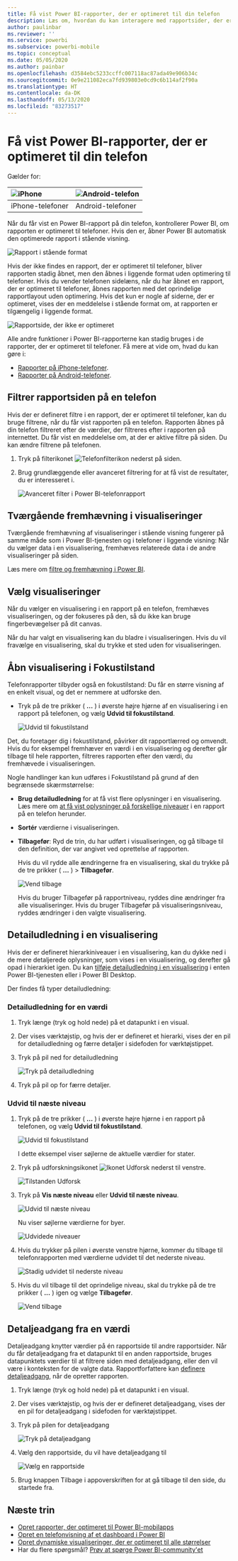 ```yaml
---
title: Få vist Power BI-rapporter, der er optimeret til din telefon
description: Læs om, hvordan du kan interagere med rapportsider, der er optimeret til visning i Power BI-telefonapps.
author: paulinbar
ms.reviewer: ''
ms.service: powerbi
ms.subservice: powerbi-mobile
ms.topic: conceptual
ms.date: 05/05/2020
ms.author: painbar
ms.openlocfilehash: d3584ebc5233ccffc007118ac87ada49e906b34c
ms.sourcegitcommit: 0e9e211082eca7fd939803e0cd9c6b114af2f90a
ms.translationtype: HT
ms.contentlocale: da-DK
ms.lasthandoff: 05/13/2020
ms.locfileid: "83273517"
---
```

# <a name="view-power-bi-reports-optimized-for-your-phone"></a>Få vist Power BI-rapporter, der er optimeret til din telefon

Gælder for:

| ![iPhone](./media/mobile-apps-view-phone-report/ios-logo-40-px.png) | ![Android-telefon](./media/mobile-apps-view-phone-report/android-logo-40-px.png) |
|:--- |:--- |
| iPhone-telefoner |Android-telefoner |

Når du får vist en Power BI-rapport på din telefon, kontrollerer Power BI, om rapporten er optimeret til telefoner. Hvis den er, åbner Power BI automatisk den optimerede rapport i stående visning.

![Rapport i stående format](./media/mobile-apps-view-phone-report/07-power-bi-phone-report-portrait.png)

Hvis der ikke findes en rapport, der er optimeret til telefoner, bliver rapporten stadig åbnet, men den åbnes i liggende format uden optimering til telefoner. Hvis du vender telefonen sidelæns, når du har åbnet en rapport, der er optimeret til telefoner, åbnes rapporten med det oprindelige rapportlayout uden optimering. Hvis det kun er nogle af siderne, der er optimeret, vises der en meddelelse i stående format om, at rapporten er tilgængelig i liggende format.

![Rapportside, der ikke er optimeret](./media/mobile-apps-view-phone-report/06-power-bi-phone-report-page-not-optimized.png)

Alle andre funktioner i Power BI-rapporterne kan stadig bruges i de rapporter, der er optimeret til telefoner. Få mere at vide om, hvad du kan gøre i:

* [Rapporter på iPhone-telefoner](mobile-reports-in-the-mobile-apps.md). 
* [Rapporter på Android-telefoner](mobile-reports-in-the-mobile-apps.md).

## <a name="filter-the-report-page-on-a-phone"></a>Filtrer rapportsiden på en telefon
Hvis der er defineret filtre i en rapport, der er optimeret til telefoner, kan du bruge filtrene, når du får vist rapporten på en telefon. Rapporten åbnes på din telefon filtreret efter de værdier, der filtreres efter i rapporten på internettet. Du får vist en meddelelse om, at der er aktive filtre på siden. Du kan ændre filtrene på telefonen.

1. Tryk på filterikonet ![Telefonfilterikon](./media/mobile-apps-view-phone-report/power-bi-phone-filter-icon.png) nederst på siden.

2. Brug grundlæggende eller avanceret filtrering for at få vist de resultater, du er interesseret i.
   
    ![Avanceret filter i Power BI-telefonrapport](./media/mobile-apps-view-phone-report/power-bi-iphone-advanced-filter-toronto.png)

## <a name="cross-highlight-visuals"></a>Tværgående fremhævning i visualiseringer
Tværgående fremhævning af visualiseringer i stående visning fungerer på samme måde som i Power BI-tjenesten og i telefoner i liggende visning: Når du vælger data i en visualisering, fremhæves relaterede data i de andre visualiseringer på siden.

Læs mere om [filtre og fremhævning i Power BI](../../create-reports/power-bi-reports-filters-and-highlighting.md).

## <a name="select-visuals"></a>Vælg visualiseringer
Når du vælger en visualisering i en rapport på en telefon, fremhæves visualiseringen, og der fokuseres på den, så du ikke kan bruge fingerbevægelser på dit canvas.

Når du har valgt en visualisering kan du bladre i visualiseringen. Hvis du vil fravælge en visualisering, skal du trykke et sted uden for visualiseringen.

## <a name="open-visuals-in-focus-mode"></a>Åbn visualisering i Fokustilstand
Telefonrapporter tilbyder også en fokustilstand: Du får en større visning af en enkelt visual, og det er nemmere at udforske den.

* Tryk på de tre prikker ( **...** ) i øverste højre hjørne af en visualisering i en rapport på telefonen, og vælg **Udvid til fokustilstand**.
  
    ![Udvid til fokustilstand](././media/mobile-apps-view-phone-report/power-bi-phone-report-focus-mode.png)

Det, du foretager dig i fokustilstand, påvirker dit rapportlærred og omvendt. Hvis du for eksempel fremhæver en værdi i en visualisering og derefter går tilbage til hele rapporten, filtreres rapporten efter den værdi, du fremhævede i visualiseringen.

Nogle handlinger kan kun udføres i Fokustilstand på grund af den begrænsede skærmstørrelse:

* **Brug detailudledning** for at få vist flere oplysninger i en visualisering. Læs mere om [at få vist oplysninger på forskellige niveauer](mobile-apps-view-phone-report.md#drill-down-in-a-visual) i en rapport på en telefon herunder.
* **Sortér** værdierne i visualiseringen.
* **Tilbagefør**: Ryd de trin, du har udført i visualiseringen, og gå tilbage til den definition, der var angivet ved oprettelse af rapporten.
  
    Hvis du vil rydde alle ændringerne fra en visualisering, skal du trykke på de tre prikker ( **...** ) > **Tilbagefør**.
  
    ![Vend tilbage](././media/mobile-apps-view-phone-report/power-bi-phone-report-revert-levels.png)
  
    Hvis du bruger Tilbagefør på rapportniveau, ryddes dine ændringer fra alle visualiseringer. Hvis du bruger Tilbagefør på visualiseringsniveau, ryddes ændringer i den valgte visualisering.   

## <a name="drill-down-in-a-visual"></a>Detailudledning i en visualisering
Hvis der er defineret hierarkiniveauer i en visualisering, kan du dykke ned i de mere detaljerede oplysninger, som vises i en visualisering, og derefter gå opad i hierarkiet igen. Du kan [tilføje detailudledning i en visualisering](../end-user-drill.md) i enten Power BI-tjenesten eller i Power BI Desktop.

Der findes få typer detailudledning:

### <a name="drill-down-on-a-value"></a>Detailudledning for en værdi
1. Tryk længe (tryk og hold nede) på et datapunkt i en visual.
2. Der vises værktøjstip, og hvis der er defineret et hierarki, vises der en pil for detailudledning og færre detaljer i sidefoden for værktøjstippet.
3. Tryk på pil ned for detailudledning

    ![Tryk på detailudledning](././media/mobile-apps-view-phone-report/report-drill-down.png)
    
4. Tryk på pil op for færre detaljer.

### <a name="drill-to-next-level"></a>Udvid til næste niveau
1. Tryk på de tre prikker ( **...** ) i øverste højre hjørne i en rapport på telefonen, og vælg **Udvid til fokustilstand**.
   
    ![Udvid til fokustilstand](././media/mobile-apps-view-phone-report/power-bi-phone-report-focus-mode.png)
   
    I dette eksempel viser søjlerne de aktuelle værdier for stater.
2. Tryk på udforskningsikonet ![Ikonet Udforsk](./media/mobile-apps-view-phone-report/power-bi-phone-report-explore-icon.png) nederst til venstre.
   
    ![Tilstanden Udforsk](./media/mobile-apps-view-phone-report/power-bi-phone-report-explore-mode.png)
3. Tryk på **Vis næste niveau** eller **Udvid til næste niveau**.
   
    ![Udvid til næste niveau](./media/mobile-apps-view-phone-report/power-bi-phone-report-expand-levels.png)
   
    Nu viser søjlerne værdierne for byer.
   
    ![Udvidede niveauer](./media/mobile-apps-view-phone-report/power-bi-phone-report-expanded-levels.png)
4. Hvis du trykker på pilen i øverste venstre hjørne, kommer du tilbage til telefonrapporten med værdierne udvidet til det nederste niveau.
   
    ![Stadig udvidet til nederste niveau](./media/mobile-apps-view-phone-report/power-bi-back-to-phone-report-expanded-levels.png)
5. Hvis du vil tilbage til det oprindelige niveau, skal du trykke på de tre prikker ( **...** ) igen og vælge **Tilbagefør**.
   
    ![Vend tilbage](././media/mobile-apps-view-phone-report/power-bi-phone-report-revert-levels.png)

## <a name="drill-through-from-a-value"></a>Detaljeadgang fra en værdi
Detaljeadgang knytter værdier på én rapportside til andre rapportsider. Når du får detaljeadgang fra et datapunkt til en anden rapportside, bruges datapunktets værdier til at filtrere siden med detaljeadgang, eller den vil være i konteksten for de valgte data.
Rapportforfattere kan [definere detaljeadgang](https://docs.microsoft.com/power-bi/desktop-drillthrough), når de opretter rapporten.

1. Tryk længe (tryk og hold nede) på et datapunkt i en visual.
2. Der vises værktøjstip, og hvis der er defineret detaljeadgang, vises der en pil for detaljeadgang i sidefoden for værktøjstippet.
3. Tryk på pilen for detaljeadgang

    ![Tryk på detaljeadgang](././media/mobile-apps-view-phone-report/report-drill-through1.png)

4. Vælg den rapportside, du vil have detaljeadgang til

    ![Vælg en rapportside](././media/mobile-apps-view-phone-report/report-drill-through2.png)

5. Brug knappen Tilbage i appoverskriften for at gå tilbage til den side, du startede fra.


## <a name="next-steps"></a>Næste trin
* [Opret rapporter, der optimeret til Power BI-mobilapps](../../create-reports/desktop-create-phone-report.md)
* [Opret en telefonvisning af et dashboard i Power BI](../../create-reports/service-create-dashboard-mobile-phone-view.md)
* [Opret dynamiske visualiseringer, der er optimeret til alle størrelser](../../visuals/desktop-create-responsive-visuals.md)
* Har du flere spørgsmål? [Prøv at spørge Power BI-community'et](https://community.powerbi.com/)
